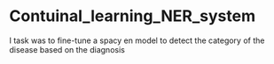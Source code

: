 # Contuinal_learning_NER_system
 I task was to fine-tune a spacy en model to detect the category of the disease based on the diagnosis 

